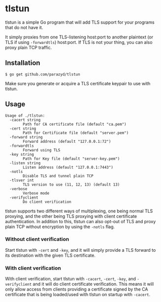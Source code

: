 tlstun
======

tlstun is a simple Go program that will add TLS support for your
programs that do not have it.

It simply proxies from one TLS-listening host:port to another plaintext
(or TLS if using `-forwardtls`) host:port. If TLS is not your thing,
you can also proxy plain TCP traffic.


Installation
------------

```
$ go get github.com/parazyd/tlstun
```

Make sure you generate or acquire a TLS certificate keypair to use with
tlstun.


Usage
-----

```
Usage of ./tlstun:
  -cacert string
        Path for CA certificate file (default "ca.pem")
  -cert string
        Path for Certificate file (default "server.pem")
  -forward string
        Forward address (default "127.0.0.1:72")
  -forwardtls
        Forward using TLS
  -key string
        Path for Key file (default "server-key.pem")
  -listen string
        Listen address (default "127.0.0.1:7443")
  -notls
        Disable TLS and tunnel plain TCP
  -tlsver int
        TLS version to use (11, 12, 13) (default 13)
  -verbose
        Verbose mode
  -verifyclient
        Do client verification
```

tlstun supports two different ways of multiplexing, one being normal TLS
proxying, and the other being TLS proxying with client certificate
authentication. In addition to this, tlstun can also opt-out of TLS and
proxy plain TCP without encryption by using the `-notls` flag.


### Without client verification

Start tlstun with `-cert` and `-key`, and it will simply provide a TLS
forward to its destination with the given TLS certificate.


### With client verification

With client verification, start tlstun with `-cacert`, `-cert`, `-key`,
and `-verifyclient` and it will do client certificate verification. This
means it will only allow access from clients providing a certificate
signed by the CA certificate that is being loaded/used with tlstun on
startup with `-cacert`.
